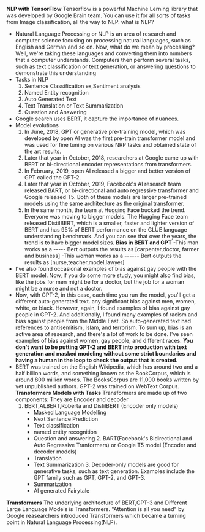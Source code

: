 **NLP with TensorFlow**
Tensorflow is a powerful Machine Lerning library that was developed by Google Brain team. You can use it for all sorts of tasks from Image classification, all the way to NLP.
what is NLP?
- Natural Language Processing or NLP is an area of research and computer science focusing on processing natural languages, such as English and German and so on. Now, what do we mean by processing? Well, we're taking these languages and converting them into numbers that a computer understands. Computers then perform several tasks, such as text classification or text generation, or answering questions to demonstrate this understanding
- Tasks in NLP
   1. Sentence Classification ex,Sentiment analysis
   2. Named Entity recognition
   3. Auto Generated Text
   4. Text Translation or Text Summarization
   5. Question and Answering
- Google search uses BERT, it capture the importance of nuances.
- Model evolutions
    1. In June, 2018, GPT or generative pre-training model, which was developed by open AI was the first pre-train transformer model and was used for fine tuning on various NRP tasks and obtained state of the art results.
    2. Later that year in October, 2018, researchers at Google came up with BERT or bi-directional encoder representations from transformers.
    3.  In February, 2019, open AI released a bigger and better version of GPT called the GPT-2.
    4.  Later that year in October, 2019, Facebook's AI research team released BART, or bi-directional and auto regressive transformer and Google released T5. Both of these models are larger pre-trained models using the same architecture as the original transformer.
    5.  In the same month, the team at Hugging Face bucked the trend. Everyone was moving to bigger models. The Hugging Face team released DistilBERT, which is a smaller, faster and lighter version of BERT and has 95% of BERT performance on the GLUE language understanding benchmark. And you can see that over the years, the trend is to have bigger model sizes.
**Bias in BERT and GPT**
-This man works as a ----- Bert outputs the results as [carpenter,doctor, farmer and business]
-This woman works as a ------ Bert outputs the results as [nurse,teacher,model,lawyer]
- I've also found occasional examples of bias against gay people with the BERT model. Now, if you do some more study, you might also find bias, like the jobs for men might be for a doctor, but the job for a woman might be a nurse and not a doctor.
- Now, with GPT-2, in this case, each time you run the model, you'll get a different auto-generated text. any significant bias against men, women, white, or black. However, again, I found examples of bias against gay people in GPT-2. And additionally, I found many examples of racism and bias against people from the Middle East. So auto-generated text had references to antisemitism, Islam, and terrorism. To sum up, bias is an active area of research, and there's a lot of work to be done. I've seen examples of bias against women, gay people, and different races. **You don't want to be putting GPT-2 and BERT into production with text generation and masked modeling without some strict boundaries and having a human in the loop to check the output that is created.**
- BERT was trained on the English Wikipedia, which has around two and a half billion words, and something known as the BookCorpus, which is around 800 million words. The BooksCorpus are 11,000 books written by yet unpublished authors. GPT-2 was trained on WebText Corpus.
**Transformers Models with Tasks**
  Transformers are made up of two components: They are Encoder and decoder 
     1. BERT,ALBERT,Roberta and DistilBERT (Encoder only models)
           - Masked Language Modelling
           - Next Sentence Prediction
           - Text classification
           - named entity recognition
           - Question and answering
      2. BART(Facebook's Bidirectional and Auto Regressive Tranformers) or Google T5 model (Encoder and decoder models)
           - Translation
           - Text Summarization
      3. Decoder-only models are good for generative tasks, such as text generation. Examples include the GPT family such as GPT, GPT-2, and GPT-3.
          - Summarization
          - AI generated Fairytale
        
**Transformers**
The underlying architecture of BERT,GPT-3 and Different Large Language Models is Transformers. "Attention is all you need" by Google reasearchers introduced Transformers which became a turning point in Natural Language Processing(NLP).
